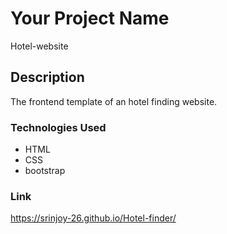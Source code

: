 # Your Project Name

Hotel-website

## Description

The frontend template of an hotel finding website.

### Technologies Used

- HTML
- CSS
- bootstrap

### Link

<https://srinjoy-26.github.io/Hotel-finder/>
